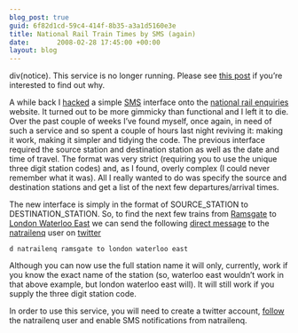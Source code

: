 ```yaml
---
blog_post: true
guid: 6f82d1cd-59c4-414f-8b35-a3a1d5160e3e
title: National Rail Train Times by SMS (again)
date:       2008-02-28 17:45:00 +00:00
layout: blog
---
```


div(notice). This service is no longer running. Please see [this
post](/blog/2009-01-31-turning-off-my-national-rail-twitter-bot) if
you’re interested to find out why.

A while back I
[hacked](/blog/2007-07-24-train-times-by-sms-or-improving-national-rail-enquiries)
a simple [SMS](http://en.wikipedia.org/wiki/Short_message_service)
interface onto the [national rail
enquiries](http://www.nationalrail.co.uk/) website. It turned out to be
more gimmicky than functional and I left it to die. Over the past couple
of weeks I’ve found myself, once again, in need of such a service and so
spent a couple of hours last night reviving it: making it work, making
it simpler and tidying the code. The previous interface required the
source station and destination station as well as the date and time of
travel. The format was very strict (requiring you to use the unique
three digit station codes) and, as I found, overly complex (I could
never remember what it was). All I really wanted to do was specify the
source and destination stations and get a list of the next few
departures/arrival times.

The new interface is simply in the format of SOURCE\_STATION to
DESTINATION\_STATION. So, to find the next few trains from
[Ramsgate](http://en.wikipedia.org/wiki/Ramsgate_railway_station) to
[London Waterloo
East](http://en.wikipedia.org/wiki/Waterloo_East_railway_station) we can
send the following [direct
message](http://help.twitter.com/index.php?pg=kb.page&id=15) to the
[natrailenq](http://twitter.com/natrailenq) user on
[twitter](http://twitter.com)

``` code
d natrailenq ramsgate to london waterloo east
```

Although you can now use the full station name it will only, currently,
work if you know the exact name of the station (so, waterloo east
wouldn’t work in that above example, but london waterloo east will). It
will still work if you supply the three digit station code.

In order to use this service, you will need to create a twitter account,
[follow](http://twitter.com/help/follow) the natrailenq user and enable
SMS notifications from natrailenq.
